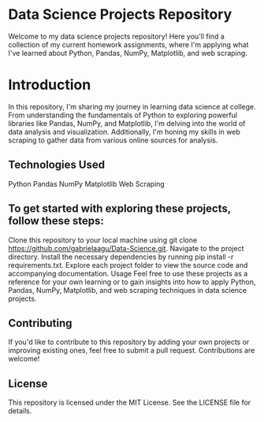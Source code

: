 # Data Science Projects Repository
Welcome to my data science projects repository! Here you'll find a collection of my current homework assignments, where I'm applying what I've learned about Python, Pandas, NumPy, Matplotlib, and web scraping.

# Introduction
In this repository, I'm sharing my journey in learning data science at college. From understanding the fundamentals of Python to exploring powerful libraries like Pandas, NumPy, and Matplotlib, I'm delving into the world of data analysis and visualization. Additionally, I'm honing my skills in web scraping to gather data from various online sources for analysis.

## Technologies Used
Python
Pandas
NumPy
Matplotlib
Web Scraping

## To get started with exploring these projects, follow these steps:

Clone this repository to your local machine using git clone https://github.com/gabrielaagu/Data-Science.git.
Navigate to the project directory.
Install the necessary dependencies by running pip install -r requirements.txt.
Explore each project folder to view the source code and accompanying documentation.
Usage
Feel free to use these projects as a reference for your own learning or to gain insights into how to apply Python, Pandas, NumPy, Matplotlib, and web scraping techniques in data science projects.

## Contributing
If you'd like to contribute to this repository by adding your own projects or improving existing ones, feel free to submit a pull request. Contributions are welcome!

## License
This repository is licensed under the MIT License. See the LICENSE file for details.
